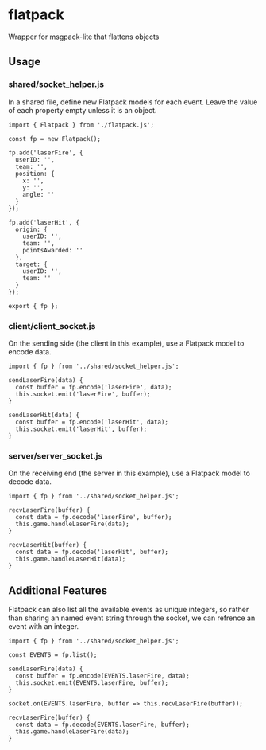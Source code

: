 # flatpack
Wrapper for msgpack-lite that flattens objects

## Usage

### shared/socket_helper.js

In a shared file, define new Flatpack models for each event. Leave the value of each property empty unless it is an object.

```
import { Flatpack } from './flatpack.js';

const fp = new Flatpack();

fp.add('laserFire', {
  userID: '',
  team: '',
  position: {
    x: '',
    y: '',
    angle: ''
  }
});

fp.add('laserHit', {
  origin: {
    userID: '',
    team: '',
    pointsAwarded: ''
  },
  target: {
    userID: '',
    team: ''
  }
});

export { fp };
```

### client/client_socket.js

On the sending side (the client in this example), use a Flatpack model to encode data.

```
import { fp } from '../shared/socket_helper.js';

sendLaserFire(data) {
  const buffer = fp.encode('laserFire', data);
  this.socket.emit('laserFire', buffer);
}

sendLaserHit(data) {
  const buffer = fp.encode('laserHit', data);
  this.socket.emit('laserHit', buffer);
}
```

### server/server_socket.js

On the receiving end (the server in this example), use a Flatpack model to decode data.

```
import { fp } from '../shared/socket_helper.js';

recvLaserFire(buffer) {
  const data = fp.decode('laserFire', buffer);
  this.game.handleLaserFire(data);
}

recvLaserHit(buffer) {
  const data = fp.decode('laserHit', buffer);
  this.game.handleLaserHit(data);
}
```

## Additional Features

Flatpack can also list all the available events as unique integers, so rather than sharing an named event string through the socket, we can refrence an event with an integer.

```
import { fp } from '../shared/socket_helper.js';

const EVENTS = fp.list();

sendLaserFire(data) {
  const buffer = fp.encode(EVENTS.laserFire, data);
  this.socket.emit(EVENTS.laserFire, buffer);
}

socket.on(EVENTS.laserFire, buffer => this.recvLaserFire(buffer));

recvLaserFire(buffer) {
  const data = fp.decode(EVENTS.laserFire, buffer);
  this.game.handleLaserFire(data);
}
```
